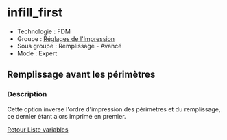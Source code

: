 # infill_first

* Technologie : FDM
* Groupe : [Réglages de l'Impression](../print_settings/print_settings.md)
* Sous groupe : Remplissage - Avancé
* Mode : Expert

## Remplissage avant les périmètres

### Description

Cette option inverse l'ordre d'impression des périmètres et du remplissage, ce dernier étant alors imprimé en premier.

[Retour Liste variables](variable_list.md)
